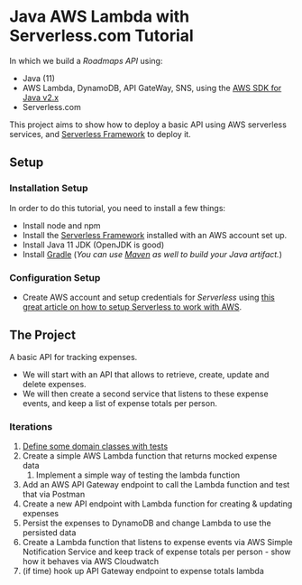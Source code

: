 # Java AWS Lambda with Serverless.com Tutorial

In which we build a *Roadmaps API* using:

* Java (11)
* AWS Lambda, DynamoDB, API GateWay, SNS, using the [AWS SDK for Java v2.x](https://docs.aws.amazon.com/sdk-for-java/latest/developer-guide/home.html) 
* Serverless.com

This project aims to show how to deploy a basic API using AWS serverless services, and [Serverless Framework](https://serverless.com) to deploy it.

## Setup

### Installation Setup

In order to do this tutorial, you need to install a few things:

* Install node and npm
* Install the [Serverless Framework](https://serverless.com) installed with an AWS account set up.
* Install Java 11 JDK (OpenJDK is good)
* Install [Gradle](http://gradle.org) (_You can use [Maven](https://maven.org) as well to build your Java artifact._)

### Configuration Setup

* Create AWS account and setup credentials for *Serverless* using [this great article on how to setup Serverless to work with AWS](https://serverless.com/framework/docs/providers/aws/guide/credentials/).

## The Project

A basic API for tracking expenses.

* We will start with an API that allows to retrieve, create, update and delete expenses.
* We will then create a second service that listens to these expense events, and keep a list of expense totals per person. 

### Iterations

1. [Define some domain classes with tests](expenses-1/README.md)
2. Create a simple AWS Lambda function that returns mocked expense data
   1. Implement a simple way of testing the lambda function
3. Add an AWS API Gateway endpoint to call the Lambda function and test that via Postman
4. Create a new API endpoint with Lambda function for creating & updating expenses
5. Persist the expenses to DynamoDB and change Lambda to use the persisted data
6. Create a Lambda function that listens to expense events via AWS Simple Notification Service and keep track of expense totals per person - show how it behaves via AWS Cloudwatch
7. (if time) hook up API Gateway endpoint to expense totals lambda